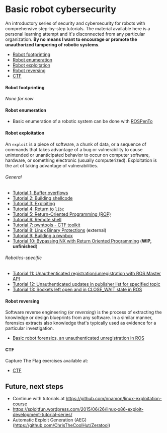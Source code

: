 # Basic robot cybersecurity
An introductory series of security and cybersecurity for robots with comprehensive step-by-step tutorials. The material available here is a personal learning attempt and it's disconnected from any particular organization. **By no means I want to encourage or promote the unauthorized tampering of robotic systems**.

- [Robot footprinting](#robot-footprinting)
- [Robot enumeration](#robot-enumeration)
- [Robot exploitation](#robot-exploitation)
- [Robot reversing](#robot-reversing)
- [CTF](#CTF)


#### Robot footprinting
*None for now*

#### Robot enumeration
- Basic enumeration of a robotic system can be done with [ROSPenTo](https://github.com/jr-robotics/ROSPenTo)

#### Robot exploitation
An `exploit` is a piece of software, a chunk of data, or a sequence of commands that takes advantage of a bug or vulnerability to cause unintended or unanticipated behavior to occur on computer software, hardware, or something electronic (usually computerized). Exploitation is the art of taking advantage of vulnerabilities.

###### General
- [Tutorial 1: Buffer overflows](robot_exploitation/tutorial1/)
- [Tutorial 2: Building shellcode](robot_exploitation/tutorial2/)
- [Tutorial 3: Exploiting](robot_exploitation/tutorial3/)
- [Tutorial 4: Return to `libc`](robot_exploitation/tutorial4/)
- [Tutorial 5: Return-Oriented Programming (ROP)](robot_exploitation/tutorial5/)
- [Tutorial 6: Remote shell](robot_exploitation/tutorial6/)
- [Tutorial 7: pwntools - CTF toolkit](robot_exploitation/tutorial7/)
- [Tutorial 8: Linux Binary Protections](https://github.com/nnamon/linux-exploitation-course/blob/master/lessons/5_protections/lessonplan.md) (external)
- [Tutorial 9: Building a pwnbox](robot_exploitation/tutorial9/)
- [Tutorial 10: Bypassing NX with Return Oriented Programming](robot_exploitation/tutorial10/) (**WIP, unfinished**)

###### Robotics-specific
- [Tutorial 11: Unauthenticated registration/unregistration with ROS Master API](robot_exploitation/tutorial11/)
- [Tutorial 12: Unauthenticated updates in publisher list for specified topic](robot_exploitation/tutorial12)
- [Tutorial 13: Sockets left open and in CLOSE_WAIT state in ROS](robot_exploitation/tutorial13)

#### Robot reversing
Software reverse engineering (or *reversing*) is the process of extracting the knowledge or design blueprints from any software. In a similar manner, forensics extracts also knowledge that's typically used as evidence for a particular investigation.
- [Basic robot forensics, an unauthenticated unregistration in ROS](robot_reversing/tutorial1/)

#### CTF
Capture The Flag exercises available at:
- [CTF](CTF/)

## Future, next steps
- Continue with tutorials at https://github.com/nnamon/linux-exploitation-course
- https://sploitfun.wordpress.com/2015/06/26/linux-x86-exploit-development-tutorial-series/
- Automatic Exploit Generation (AEG) (https://github.com/ChrisTheCoolHut/Zeratool)
